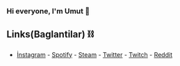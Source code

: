 ### Hi everyone, I'm Umut 👋

## Links(Baglantilar) ⛓
- [İnstagram](https://www.instagram.com/umut.apil/) - [Spotify](https://open.spotify.com/user/31p2mzedfs7e5so5jrzwr3dmnkj4?si=c2c521b132294081) - [Steam](https://steamcommunity.com/profiles/76561199071630426/) - [Twitter](https://mobile.twitter.com/sasprosko) - [Twitch](https://www.twitch.tv/sasprosko) - [Reddit](https://www.reddit.com/user/sasprosko590)
